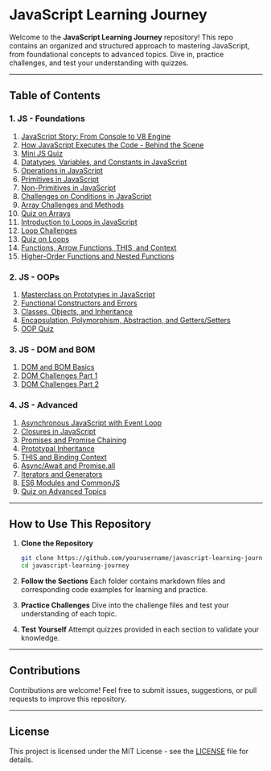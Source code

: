 # JavaScript Learning Journey

Welcome to the **JavaScript Learning Journey** repository! This repo contains an organized and structured approach to mastering JavaScript, from foundational concepts to advanced topics. Dive in, practice challenges, and test your understanding with quizzes.

---

## Table of Contents

### **1. JS - Foundations**
1. [JavaScript Story: From Console to V8 Engine](./foundations/js_story.md)
2. [How JavaScript Executes the Code - Behind the Scene](./foundations/js_execution.md)
3. [Mini JS Quiz](./foundations/quiz4.md)
4. [Datatypes, Variables, and Constants in JavaScript](./foundations/datatypes_variables_constants.md)
5. [Operations in JavaScript](./foundations/operations.md)
6. [Primitives in JavaScript](./foundations/primitives.md)
7. [Non-Primitives in JavaScript](./foundations/non_primitives.md)
8. [Challenges on Conditions in JavaScript](./foundations/condition_challenges.md)
9. [Array Challenges and Methods](./foundations/array_challenges.md)
10. [Quiz on Arrays](./foundations/quiz5.md)
11. [Introduction to Loops in JavaScript](./foundations/loops_intro.md)
12. [Loop Challenges](./foundations/loop_challenges.md)
13. [Quiz on Loops](./foundations/quiz6.md)
14. [Functions, Arrow Functions, THIS, and Context](./foundations/functions_arrow_this.md)
15. [Higher-Order Functions and Nested Functions](./foundations/higher_nested_functions.md)

### **2. JS - OOPs**
1. [Masterclass on Prototypes in JavaScript](./oops/prototypes_masterclass.md)
2. [Functional Constructors and Errors](./oops/functional_constructors_errors.md)
3. [Classes, Objects, and Inheritance](./oops/classes_objects_inheritance.md)
4. [Encapsulation, Polymorphism, Abstraction, and Getters/Setters](./oops/oop_principles.md)
5. [OOP Quiz](./oops/quiz7.md)

### **3. JS - DOM and BOM**
1. [DOM and BOM Basics](./dom_bom/dom_bom_basics.md)
2. [DOM Challenges Part 1](./dom_bom/dom_challenges1.md)
3. [DOM Challenges Part 2](./dom_bom/dom_challenges2.md)

### **4. JS - Advanced**
1. [Asynchronous JavaScript with Event Loop](./advanced/async_event_loop.md)
2. [Closures in JavaScript](./advanced/closures.md)
3. [Promises and Promise Chaining](./advanced/promises.md)
4. [Prototypal Inheritance](./advanced/prototypal_inheritance.md)
5. [THIS and Binding Context](./advanced/this_binding.md)
6. [Async/Await and Promise.all](./advanced/async_await.md)
7. [Iterators and Generators](./advanced/iterators_generators.md)
8. [ES6 Modules and CommonJS](./advanced/modules.md)
9. [Quiz on Advanced Topics](./advanced/quiz8.md)

---

## How to Use This Repository

1. **Clone the Repository**
   ```bash
   git clone https://github.com/yourusername/javascript-learning-journey.git
   cd javascript-learning-journey
   ```

2. **Follow the Sections**
   Each folder contains markdown files and corresponding code examples for learning and practice.

3. **Practice Challenges**
   Dive into the challenge files and test your understanding of each topic.

4. **Test Yourself**
   Attempt quizzes provided in each section to validate your knowledge.

---

## Contributions

Contributions are welcome! Feel free to submit issues, suggestions, or pull requests to improve this repository.

---

## License

This project is licensed under the MIT License - see the [LICENSE](LICENSE) file for details.
